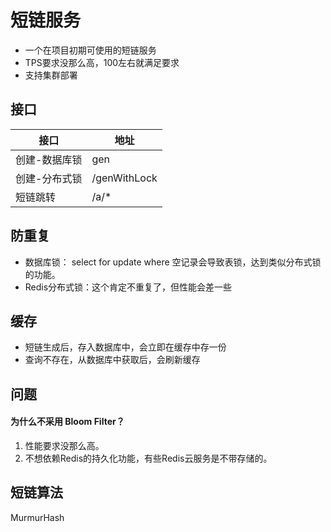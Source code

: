 # 短链服务

- 一个在项目初期可使用的短链服务
- TPS要求没那么高，100左右就满足要求
- 支持集群部署


## 接口

| 接口      | 地址           |
|---------|--------------|
| 创建-数据库锁 | gen          |
| 创建-分布式锁 | /genWithLock |
| 短链跳转    | /a/*         |

## 防重复

- 数据库锁： select for update where 空记录会导致表锁，达到类似分布式锁的功能。
- Redis分布式锁：这个肯定不重复了，但性能会差一些

## 缓存

- 短链生成后，存入数据库中，会立即在缓存中存一份
- 查询不存在，从数据库中获取后，会刷新缓存

## 问题

#### 为什么不采用 Bloom Filter？

1. 性能要求没那么高。
2. 不想依赖Redis的持久化功能，有些Redis云服务是不带存储的。

## 短链算法

MurmurHash
